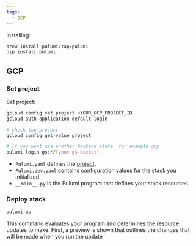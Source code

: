 ```yaml
---
tags:
  - GCP
---
```

Installing:
```bash
brew install pulumi/tap/pulumi
pip install pulumi
```

## GCP

### Set project

Set project:

```bash
gcloud config set project <YOUR_GCP_PROJECT_ID
gcloud auth application-default login

# check the project
gcloud config get-value project 

# if you want use another backend state, for example gcp
pulumi login gs://[your-gs-bucket]

```

- `Pulumi.yaml` defines the [project](https://www.pulumi.com/docs/concepts/projects/).
- `Pulumi.dev.yaml` contains [configuration](https://www.pulumi.com/docs/concepts/config/) values for the [stack](https://www.pulumi.com/docs/concepts/stack/) you initialized.
- `__main__.py` is the Pulumi program that defines your stack resources.

### Deploy stack

```bash
pulumi up
```
This command evaluates your program and determines the resource updates to make. First, a preview is shown that outlines the changes that will be made when you run the update